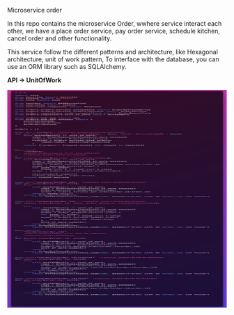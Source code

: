 Microservice order

In this repo contains the microservice Order, wwhere service interact each other, we have a place order service, pay order service, schedule kitchen, cancel order and other functionality.

This service follow the different patterns and architecture, like Hexagonal architecture, unit of work pattern, To interface with the database, you can use an ORM library such as SQLAlchemy.

 <b> API -> UnitOfWork </b>
  <div align="center">
    <img src="UnitOfWork.png" width="100%" height="500px"</img> 
</div>